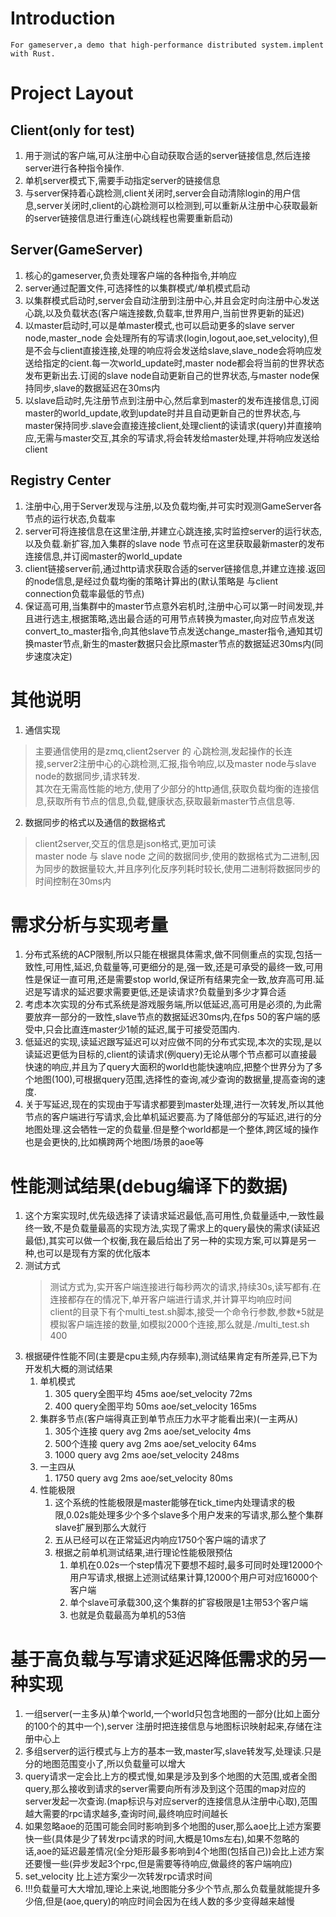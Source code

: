 # Introduction
`For gameserver,a demo that high-performance distributed system.implent with Rust.`
# Project Layout
## Client(only for test)  
1. 用于测试的客户端,可从注册中心自动获取合适的server链接信息,然后连接server进行各种指令操作.  
2. 单机server模式下,需要手动指定server的链接信息  
3. 与server保持着心跳检测,client关闭时,server会自动清除login的用户信息,server关闭时,client的心跳检测可以检测到,可以重新从注册中心获取最新的server链接信息进行重连(心跳线程也需要重新启动)    
## Server(GameServer)
1. 核心的gameserver,负责处理客户端的各种指令,并响应  
2. server通过配置文件,可选择性的以集群模式/单机模式启动  
3. 以集群模式启动时,server会自动注册到注册中心,并且会定时向注册中心发送心跳,以及负载状态(客户端连接数,负载率,世界用户,当前世界更新的延迟)  
4. 以master启动时,可以是单master模式,也可以启动更多的slave server node,master_node 会处理所有的写请求(login,logout,aoe,set_velocity),但是不会与client直接连接,处理的响应将会发送给slave,slave_node会将响应发送给指定的cient.每一次world_update时,master node都会将当前的世界状态发布更新出去.订阅的slave node自动更新自己的世界状态,与master node保持同步,slave的数据延迟在30ms内  
5. 以slave启动时,先注册节点到注册中心,然后拿到master的发布连接信息,订阅master的world_update,收到update时并且自动更新自己的世界状态,与master保持同步.slave会直接连接client,处理client的读请求(query)并直接响应,无需与master交互,其余的写请求,将会转发给master处理,并将响应发送给client     
## Registry Center
1. 注册中心,用于Server发现与注册,以及负载均衡,并可实时观测GameServer各节点的运行状态,负载率  
2. server可将连接信息在这里注册,并建立心跳连接,实时监控server的运行状态,以及负载.新扩容,加入集群的slave node 节点可在这里获取最新master的发布连接信息,并订阅master的world_update  
3. client链接server前,通过http请求获取合适的server链接信息,并建立连接.返回的node信息,是经过负载均衡的策略计算出的(默认策略是 与client connection负载率最低的节点)  
4. 保证高可用,当集群中的master节点意外宕机时,注册中心可以第一时间发现,并且进行选主,根据策略,选出最合适的可用节点转换为master,向对应节点发送convert_to_master指令,向其他slave节点发送change_master指令,通知其切换master节点,新生的master数据只会比原master节点的数据延迟30ms内(同步速度决定)  

# 其他说明
1. 通信实现
> 主要通信使用的是zmq,client2server 的 心跳检测,发起操作的长连接,server2注册中心的心跳检测,汇报,指令响应,以及master node与slave node的数据同步,请求转发.    
> 其次在无需高性能的地方,使用了少部分的http通信,获取负载均衡的连接信息,获取所有节点的信息,负载,健康状态,获取最新master节点信息等.    
2. 数据同步的格式以及通信的数据格式
> client2server,交互的信息是json格式,更加可读  
> master node 与 slave node 之间的数据同步,使用的数据格式为二进制,因为同步的数据量较大,并且序列化反序列耗时较长,使用二进制将数据同步的时间控制在30ms内  
# 需求分析与实现考量
1. 分布式系统的ACP限制,所以只能在根据具体需求,做不同侧重点的实现,包括一致性,可用性,延迟,负载量等,可更细分的是,强一致,还是可承受的最终一致,可用性是保证一直可用,还是需要stop world,保证所有结果完全一致,放弃高可用.延迟是写请求的延迟要求需要更低,还是读请求?负载量到多少才算合适  
2. 考虑本次实现的分布式系统是游戏服务端,所以低延迟,高可用是必须的,为此需要放弃一部分的一致性,slave节点的数据延迟30ms内,在fps 50的客户端的感受中,只会比直连master少1帧的延迟,属于可接受范围内.  
3. 低延迟的实现,读延迟跟写延迟可以对应做不同的分布式实现,本次的实现,是以读延迟更低为目标的,client的读请求(例query)无论从哪个节点都可以直接最快速的响应,并且为了query大面积的world也能快速响应,把整个世界分为了多个地图(100),可根据query范围,选择性的查询,减少查询的数据量,提高查询的速度.  
4. 关于写延迟,现在的实现由于写请求都要到master处理,进行一次转发,所以其他节点的客户端进行写请求,会比单机延迟要高.为了降低部分的写延迟,进行的分地图处理.这会牺牲一定的负载量.但是整个world都是一个整体,跨区域的操作也是会更快的,比如横跨两个地图/场景的aoe等  
# 性能测试结果(debug编译下的数据)
1. 这个方案实现时,优先级选择了读请求延迟最低,高可用性,负载量适中,一致性最终一致,不是负载量最高的实现方法,实现了需求上的query最快的需求(读延迟最低),其实可以做一个权衡,我在最后给出了另一种的实现方案,可以算是另一种,也可以是现有方案的优化版本  
2. 测试方式
   > 测试方式为,实开客户端连接进行每秒两次的请求,持续30s,读写都有.在连接都存在的情况下,单开客户端进行请求,并计算平均响应时间  
   > client的目录下有个multi_test.sh脚本,接受一个命令行参数,参数*5就是模拟客户端连接的数量,如模拟2000个连接,那么就是./multi_test.sh 400
3. 根据硬件性能不同(主要是cpu主频,内存频率),测试结果肯定有所差异,已下为开发机大概的测试结果
   1. 单机模式
      1. 305 query全图平均 45ms aoe/set_velocity 72ms
      2. 400 query全图平均 50ms aoe/set_velocity 165ms
   2. 集群多节点(客户端得真正到单节点压力水平才能看出来)(一主两从)
      1. 305个连接 query avg 2ms aoe/set_velocity 4ms
      2. 500个连接 query avg 2ms aoe/set_velocity 64ms
      3. 1000 query avg 2ms aoe/set_velocity 248ms
   3. 一主四从
      1. 1750 query avg 2ms aoe/set_velocity 80ms
   4. 性能极限
      1. 这个系统的性能极限是master能够在tick_time内处理请求的极限,0.02s能处理多少个多个slave多个用户发来的写请求,那么整个集群slave扩展到那么大就行
      2. 五从已经可以在正常延迟内响应1750个客户端的请求了
      3. 根据之前单机测试结果,进行理论性能极限预估
         1. 单机在0.02s一个step情况下要想不超时,最多可同时处理12000个用户写请求,根据上述测试结果计算,12000个用户可对应16000个客户端
         2. 单个slave可承载300,这个集群的扩容极限是1主带53个客户端
         3. 也就是负载最高为单机的53倍

# 基于高负载与写请求延迟降低需求的另一种实现
1. 一组server(一主多从)单个world,一个world只包含地图的一部分(比如上面分的100个的其中一个),server 注册时把连接信息与地图标识映射起来,存储在注册中心上
2. 多组server的运行模式与上方的基本一致,master写,slave转发写,处理读.只是分的地图范围变小了,所以负载量可以增大
3. query请求一定会比上方的模式慢,如果是涉及到多个地图的大范围,或者全图query,那么接收到请求的server需要向所有涉及到这个范围的map对应的server发起一次查询.(map标识与对应server的连接信息从注册中心取),范围越大需要的rpc请求越多,查询时间,最终响应时间越长
4. 如果忽略aoe的范围可能会同时影响到多个地图的user,那么aoe比上述方案要快一些(具体是少了转发rpc请求的时间,大概是10ms左右),如果不忽略的话,aoe的延迟最差情况(全分矩形最多影响到4个地图(包括自己))会比上述方案还要慢一些(异步发起3个rpc,但是需要等待响应,做最终的客户端响应)
5. set_velocity 比上述方案少一次转发rpc请求时间
6. !!!负载量可大大增加,理论上来说,地图能分多少个节点,那么负载量就能提升多少倍,但是(aoe,query)的响应时间会因为在线人数的多少变得越来越慢